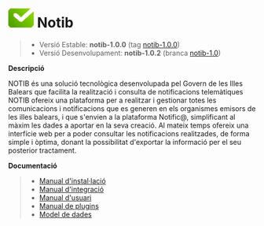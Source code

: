 # ![Logo notib](https://github.com/GovernIB/notib/raw/master/assets/logo2.png) Notib

> - Versió Estable: __notib-1.0.0__ (tag [notib-1.0.0](https://github.com/GovernIB/notib/releases/tag/notib-1.0.0))
> - Versió Desenvolupament: __notib-1.0.2__ (branca [notib-1.0](https://github.com/GovernIB/notib/tree/notib-1.0))

**Descripció**

NOTIB és una solució tecnològica desenvolupada pel Govern de les Illes Balears que facilita la realització i consulta de notificacions telemàtiques
NOTIB ofereix una plataforma  per a realitzar i gestionar totes les comunicacions i notificacions que es generen en els organismes emisors de les illes balears, i que s'envien a la plataforma Notific@, simplificant al màxim les dades a aportar en la seva creació. Al mateix temps ofereix una interfície web per a poder consultar les notificacions realitzades, de forma simple i òptima, donant la possibilitat d'exportar la informació per el seu posterior tractament.

**Documentació**

>- [Manual d'instal·lació](https://github.com/GovernIB/notib/raw/notib-1.0/doc/pdf/NOTIB_instalacio.pdf)
>- [Manual d'integració](https://github.com/GovernIB/notib/raw/notib-1.0/doc/pdf/NOTIB_integracio.pdf)
>- [Manual d'usuari](https://github.com/GovernIB/notib/raw/notib-1.0/doc/pdf/NOTIB_usuari.pdf)
>- [Manual de plugins](https://github.com/GovernIB/notib/raw/notib-1.0/doc/pdf/NOTIB_plugins.pdf)
>- [Model de dades](https://github.com/GovernIB/notib/raw/notib-1.0/doc/pdf/NOTIB_model_dades.pdf)

